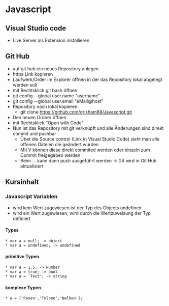# Javascript

## Visual Studio code
* Live Server als Extension installieren

## Git Hub
* auf git hub ein neues Repository anlegen
* https Link kopieren
* Laufwerk/Order im Explorer öffnen in der das Repository lokal abgelegt werden soll
* mit Rechtsklick git bash öffnen
* git config --global user.name "username"
* git config --global user.email "eMail@host"
* Repository nach lokal kopieren:
    * git clone  https://github.com/grisham88/Javascript.git
* Den neuen Ordner öffnen
* mit Rechtsklick "Open with Code"
* Nun ist das Repository mit git verknüpft und alle Änderungen sind direkt commit und pushbar 
    * Über die Source control (Link in Visual Studio Code) sieht man alle offenen Dateien die geändert wurden
    * Mit V können diese direkt commited werden oder einzeln zum Commit freigegeben werden
    * Beim ... kann dann push ausgeführt werden -> Git wird in Git Hub aktualisiert

## Kursinhalt
### Javascript Variablen
* wird kein Wert zugewiesen ist der Typ des Objects undefined
* wird ein Wert zugewiesen, wird durch die Wertzuweisung der Typ definiert
#### Types
    * var a = null; -> object
    * var a = undefined; -> undefined
#### primitive Typen
    * var a = 1.5; -> Number
    * var a = true; -> bool
    * var a = 'Test'; -> string
#### komplexe Typen
    * a = ['Rosen','Tulpen','Nelken'];